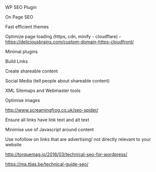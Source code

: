 WP SEO Plugin

On Page SEO

Fast efficient themes

Optimize page loading (https, cdn, minify - cloudflare) - https://deliciousbrains.com/custom-domain-https-cloudfront/

Minimal plugins

Build Links

Create shareable content

Social Media (tell people about shareable content)

XML Sitemaps and Webmaster tools

Optimise images

http://www.screamingfrog.co.uk/seo-spider/

Ensure all links have link text and alt text

Minimise use of Javascript around content

Use nofollow on links that are advertising/ not directly relevant to your website

http://torquemag.io/2016/03/technical-seo-for-wordpress/

https://ma.ttias.be/technical-guide-seo/
